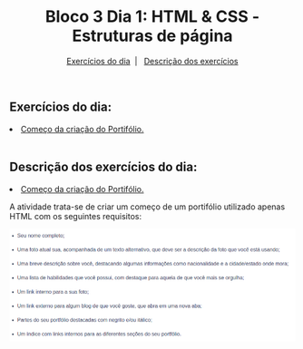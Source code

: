 <h1 align="center">Bloco 3 Dia 1: HTML & CSS - Estruturas de página </h1>

<p align="center">
  <a href="#exercicio">Exercícios do dia</a>&nbsp;&nbsp;|&nbsp;&nbsp;
  <a href="#descricao">Descrição dos exercícios</a>
</p>

</br>
<h2 id="exercicio">Exercícios do dia:</h2>

<li><a href="#portifolioStart">Começo da criação do Portifólio.</a></li>
</br>

<h2 id="descricao">Descrição dos exercícios do dia:</h2>

<li id="portifolioStart"><a href="portifoilioPart1.html">Começo da criação do Portifólio.</a></li>
<p>A atividade trata-se de criar um começo de um portifólio utilizado apenas HTML com os seguintes requisitos:</p>
<img alt="Imagem dos Requisitos" src="Imagens/renomear.png">